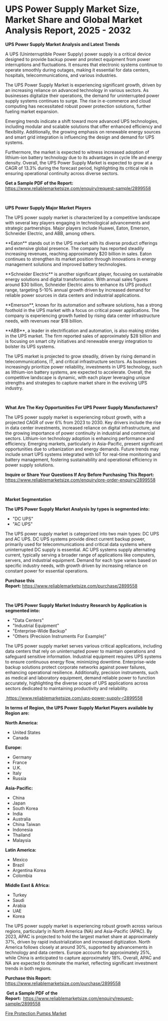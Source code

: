 <p><h1>UPS Power Supply Market Size, Market Share and Global Market Analysis Report, 2025 - 2032</h1></p><p><strong>UPS Power Supply Market Analysis and Latest Trends</strong></p>
<p><p>A UPS (Uninterruptible Power Supply) power supply is a critical device designed to provide backup power and protect equipment from power interruptions and fluctuations. It ensures that electronic systems continue to operate smoothly during outages, making it essential for data centers, hospitals, telecommunications, and various industries.</p><p>The UPS Power Supply Market is experiencing significant growth, driven by an increasing reliance on advanced technology in various sectors. As businesses digitalize their operations, the demand for uninterrupted power supply systems continues to surge. The rise in e-commerce and cloud computing has necessitated robust power protection solutions, further fueling market expansion. </p><p>Emerging trends indicate a shift toward more advanced UPS technologies, including modular and scalable solutions that offer enhanced efficiency and flexibility. Additionally, the growing emphasis on renewable energy sources and smart grid integration is influencing the design and demand for UPS systems. </p><p>Furthermore, the market is expected to witness increased adoption of lithium-ion battery technology due to its advantages in cycle life and energy density. Overall, the UPS Power Supply Market is expected to grow at a CAGR of 13.3% during the forecast period, highlighting its critical role in ensuring operational continuity across diverse sectors.</p></p>
<p><strong>Get a Sample PDF of the Report:&nbsp;</strong> <a href="https://www.reliablemarketsize.com/enquiry/request-sample/2899558?utm_campaign=1932&utm_medium=2&utm_source=Github&utm_content=ia&utm_term=16032025&utm_id=ups-power-supply">https://www.reliablemarketsize.com/enquiry/request-sample/2899558</a></p>
<p>&nbsp;</p>
<p><strong>UPS Power Supply Major Market Players</strong></p>
<p><p>The UPS power supply market is characterized by a competitive landscape with several key players engaging in technological advancements and strategic partnerships. Major players include Huawei, Eaton, Emerson, Schneider Electric, and ABB, among others.</p><p>**Eaton** stands out in the UPS market with its diverse product offerings and extensive global presence. The company has reported steadily increasing revenues, reaching approximately $20 billion in sales. Eaton continues to strengthen its market position through innovations in energy management solutions and improved battery technologies.</p><p>**Schneider Electric** is another significant player, focusing on sustainable energy solutions and digital transformation. With annual sales figures around $30 billion, Schneider Electric aims to enhance its UPS product range, targeting 5-10% annual growth driven by increased demand for reliable power sources in data centers and industrial applications.</p><p>**Emerson**, known for its automation and software solutions, has a strong foothold in the UPS market with a focus on critical power applications. The company is experiencing growth fueled by rising data center infrastructure needs, with revenues near $18 billion.</p><p>**ABB**, a leader in electrification and automation, is also making strides in the UPS market. The firm reported sales of approximately $28 billion and is focusing on smart city initiatives and renewable energy integration to bolster its UPS systems.</p><p>The UPS market is projected to grow steadily, driven by rising demand in telecommunications, IT, and critical infrastructure sectors. As businesses increasingly prioritize power reliability, investments in UPS technology, such as lithium-ion battery systems, are expected to accelerate. Overall, the competitive landscape is dynamic, with each player leveraging unique strengths and strategies to capture market share in the evolving UPS industry.</p></p>
<p>&nbsp;</p>
<p><strong>What Are The Key Opportunities For UPS Power Supply Manufacturers?</strong></p>
<p><p>The UPS power supply market is experiencing robust growth, with a projected CAGR of over 6% from 2023 to 2030. Key drivers include the rise in data center investments, increased reliance on digital infrastructure, and the growing importance of power continuity in industrial and commercial sectors. Lithium-ion technology adoption is enhancing performance and efficiency. Emerging markets, particularly in Asia-Pacific, present significant opportunities due to urbanization and energy demands. Future trends may include smart UPS systems integrated with IoT for real-time monitoring and battery management, fostering sustainability and operational efficiency in power supply solutions.</p></p>
<p><strong>Inquire or Share Your Questions If Any Before Purchasing This Report:</strong> <a href="https://www.reliablemarketsize.com/enquiry/pre-order-enquiry/2899558?utm_campaign=1932&utm_medium=2&utm_source=Github&utm_content=ia&utm_term=16032025&utm_id=ups-power-supply">https://www.reliablemarketsize.com/enquiry/pre-order-enquiry/2899558</a></p>
<p>&nbsp;</p>
<p><strong>Market Segmentation</strong></p>
<p><strong>The UPS Power Supply Market Analysis by types is segmented into:</strong></p>
<p><ul><li>"DC UPS"</li><li>"AC UPS"</li></ul></p>
<p><p>The UPS power supply market is categorized into two main types: DC UPS and AC UPS. DC UPS systems provide direct current backup power, primarily used for telecommunications and critical data systems where uninterrupted DC supply is essential. AC UPS systems supply alternating current, typically serving a broader range of applications like computers, servers, and industrial equipment. Demand for each type varies based on specific industry needs, with growth driven by increasing reliance on constant power for essential operations.</p></p>
<p><strong>Purchase this Report:&nbsp;</strong><a href="https://www.reliablemarketsize.com/purchase/2899558?utm_campaign=1932&utm_medium=2&utm_source=Github&utm_content=ia&utm_term=16032025&utm_id=ups-power-supply">https://www.reliablemarketsize.com/purchase/2899558</a></p>
<p>&nbsp;</p>
<p><strong>The UPS Power Supply Market Industry Research by Application is segmented into:</strong></p>
<p><ul><li>"Data Centers"</li><li>"Industrial Equipment"</li><li>"Enterprise-Wide Backup"</li><li>"Others (Precision Instruments For Example)"</li></ul></p>
<p><p>The UPS power supply market serves various critical applications, including data centers that rely on uninterrupted power to maintain operations and safeguard sensitive information. Industrial equipment requires UPS systems to ensure continuous energy flow, minimizing downtime. Enterprise-wide backup solutions protect corporate networks against power failures, enhancing operational resilience. Additionally, precision instruments, such as medical and laboratory equipment, demand reliable power to function accurately, highlighting the diverse scope of UPS applications across sectors dedicated to maintaining productivity and reliability.</p></p>
<p><a href="https://www.reliablemarketsize.com/ups-power-supply-r2899558?utm_campaign=1932&utm_medium=2&utm_source=Github&utm_content=ia&utm_term=16032025&utm_id=ups-power-supply">&nbsp;https://www.reliablemarketsize.com/ups-power-supply-r2899558</a></p>
<p><strong>In terms of Region, the UPS Power Supply Market Players available by Region are:</strong></p>
<p>
    <p> <strong> North America: </strong>
        <ul>
            <li>United States</li>
            <li>Canada</li>
        </ul>
        </p> 
    <p> <strong> Europe: </strong>
        <ul>
            <li>Germany</li>
            <li>France</li>
            <li>U.K.</li>
            <li>Italy</li>
            <li>Russia</li>
        </ul>
        </p> 
    <p> <strong> Asia-Pacific: </strong>
        <ul>
            <li>China</li>
            <li>Japan</li>
            <li>South Korea</li>
            <li>India</li>
            <li>Australia</li>
            <li>China Taiwan</li>
            <li>Indonesia</li>
            <li>Thailand</li>
            <li>Malaysia</li>
        </ul>
        </p> 
    <p> <strong> Latin America: </strong>
        <ul>
            <li>Mexico</li>
            <li>Brazil</li>
            <li>Argentina Korea</li>
            <li>Colombia</li>
        </ul>
        </p> 
    <p> <strong> Middle East & Africa: </strong>
        <ul>
            <li>Turkey</li>
            <li>Saudi</li>
            <li>Arabia</li>
            <li>UAE</li>
            <li>Korea</li>
        </ul>
    </p>
    </p>
<p><p>The UPS power supply market is experiencing robust growth across various regions, particularly in North America (NA) and Asia-Pacific (APAC). By 2023, APAC is projected to hold the largest market share at approximately 37%, driven by rapid industrialization and increased digitization. North America follows closely at around 30%, supported by advancements in technology and data centers. Europe accounts for approximately 25%, while China is anticipated to capture approximately 18%. Overall, APAC and NA are expected to dominate the market, reflecting significant investment trends in both regions.</p></p>
<p><strong>Purchase this Report: </strong><a href="https://www.reliablemarketsize.com/purchase/2899558?utm_campaign=1932&utm_medium=2&utm_source=Github&utm_content=ia&utm_term=16032025&utm_id=ups-power-supply">https://www.reliablemarketsize.com/purchase/2899558</a></p>
<p>&nbsp;<strong>Get a Sample PDF of the Report:&nbsp;&nbsp;</strong><a href="https://www.reliablemarketsize.com/enquiry/request-sample/2899558?utm_campaign=1932&utm_medium=2&utm_source=Github&utm_content=ia&utm_term=16032025&utm_id=ups-power-supply">https://www.reliablemarketsize.com/enquiry/request-sample/2899558</a></p>
<p><strong></strong></p>
<p><p><a href="https://github.com/vimar16th/Market-Research-Report-List-7/blob/main/fire-protection-pumps-market.md?utm_campaign=1932&utm_medium=2&utm_source=Github&utm_content=ia&utm_term=16032025&utm_id=ups-power-supply">Fire Protection Pumps Market</a></p></p>